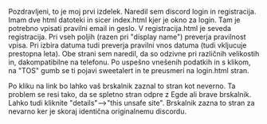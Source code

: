 Pozdravljeni,
to je moj prvi izdelek. 
Naredil sem discord login in registracija.
Imam dve html datoteki in sicer index.html kjer je okno za login. Tam je potrebno vpisati pravilni email in geslo.
V registracija.html je seveda registracija. Pri vseh poljih (razen pri "display name") preverja pravilnost vpisa.
Pri izbira datuma tudi preverja pravilni vnos datuma (tudi vkljucuje prestopna leta).
Obe strani sem naredil, da so odzivne pri različnih velikostih in, dakompatibilne na telefonu.
Po uspešno vnešenih podatkih in s klikom, na "TOS" gumb se ti pojavi sweetalert in te preusmeri na login.html stran.

Po kliku na link bo lahko vaš brskalnik zaznal to stran kot neverno. Ta problem se resi tako, da se spletno stran odpre z Egde ali brave brskalnik.
Lahko tudi kliknite "details"-->"this unsafe site". Brskalnik zazna to stran za nevarno ker je skoraj identična originalnemu discordu.

